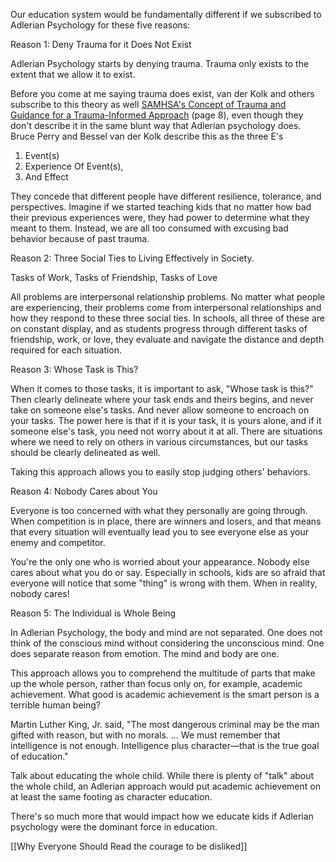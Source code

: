 Our education system would be fundamentally different if we subscribed to Adlerian Psychology for these five reasons: 

Reason 1: Deny Trauma for it Does Not Exist

Adlerian Psychology starts by denying trauma. Trauma only exists to the extent that we allow it to exist. 

Before you come at me saying trauma does exist, van der Kolk and others subscribe to this theory as well [SAMHSA's Concept of Trauma and Guidance for a Trauma-Informed Approach](https://store.samhsa.gov/sites/default/files/sma14-4884.pdf) (page 8), even though they don't describe it in the same blunt way that Adlerian psychology does. Bruce Perry and Bessel van der Kolk describe this as the three E's

1. Event(s)
2. Experience Of Event(s), 
3. And Effect

They concede that different people have different resilience, tolerance, and perspectives. Imagine if we started teaching kids that no matter how bad their previous experiences were, they had power to determine what they meant to them. Instead, we are all too consumed with excusing bad behavior because of past trauma. 

Reason 2: Three Social Ties to Living Effectively in Society. 

Tasks of Work, Tasks of Friendship, Tasks of Love

All problems are interpersonal relationship problems. No matter what people are experiencing, their problems come from interpersonal relationships and how they respond to these three social ties. In schools, all three of these are on constant display, and as students progress through different tasks of friendship, work, or love, they evaluate and navigate the distance and depth required for each situation. 

Reason 3: Whose Task is This? 

When it comes to those tasks, it is important to ask, "Whose task is this?" Then clearly delineate where your task ends and theirs begins, and never take on someone else's tasks. And never allow someone to encroach on your tasks. The power here is that if it is your task, it is yours alone, and if it someone else's task, you need not worry about it at all. There are situations where we need to rely on others in various circumstances, but our tasks should be clearly delineated as well. 

Taking this approach allows you to easily stop judging others' behaviors. 

Reason 4: Nobody Cares about You

Everyone is too concerned with what they personally are going through. When competition is in place, there are winners and losers, and that means that every situation will eventually lead you to see everyone else as your enemy and competitor. 

You're the only one who is worried about your appearance. Nobody else cares about what you do or say. Especially in schools, kids are so afraid that everyone will notice that some "thing" is wrong with them. When in reality, nobody cares! 

Reason 5: The Individual is Whole Being

In Adlerian Psychology, the body and mind are not separated. One does not think of the conscious mind without considering the unconscious mind. One does separate reason from emotion. The mind and body are one. 

This approach allows you to comprehend the multitude of parts that make up the whole person, rather than focus only on, for example, academic achievement. What good is academic achievement is the smart person is a terrible human being? 

Martin Luther King, Jr. said, "The most dangerous criminal may be the man gifted with reason, but with no morals. … We must remember that intelligence is not enough. Intelligence plus character—that is the true goal of education."

Talk about educating the whole child. While there is plenty of "talk" about the whole child, an Adlerian approach would put academic achievement on at least the same footing as character education. 

There's so much more that would impact how we educate kids if Adlerian psychology were the dominant force in education. 

[[Why Everyone Should Read the courage to be disliked]]